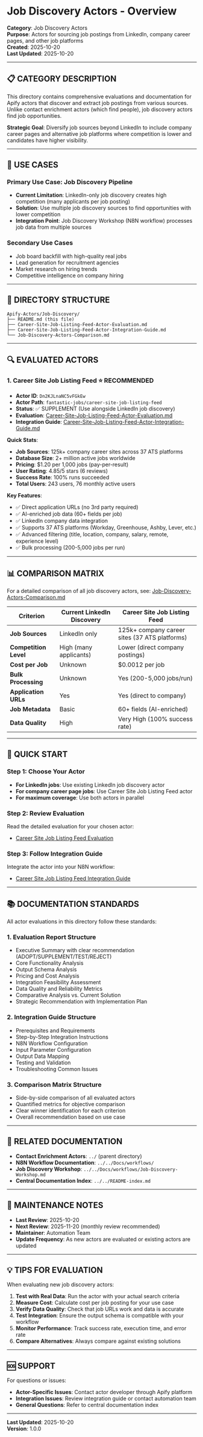 # Job Discovery Actors - Overview

**Category**: Job Discovery Actors  
**Purpose**: Actors for sourcing job postings from LinkedIn, company career pages, and other job platforms  
**Created**: 2025-10-20  
**Last Updated**: 2025-10-20

---

## **📋 CATEGORY DESCRIPTION**

This directory contains comprehensive evaluations and documentation for Apify actors that discover and extract job postings from various sources. Unlike contact enrichment actors (which find people), job discovery actors find job opportunities.

**Strategic Goal**: Diversify job sources beyond LinkedIn to include company career pages and alternative job platforms where competition is lower and candidates have higher visibility.

---

## **🎯 USE CASES**

### **Primary Use Case: Job Discovery Pipeline**
- **Current Limitation**: LinkedIn-only job discovery creates high competition (many applicants per job posting)
- **Solution**: Use multiple job discovery sources to find opportunities with lower competition
- **Integration Point**: Job Discovery Workshop (N8N workflow) processes job data from multiple sources

### **Secondary Use Cases**
- Job board backfill with high-quality real jobs
- Lead generation for recruitment agencies
- Market research on hiring trends
- Competitive intelligence on company hiring

---

## **📁 DIRECTORY STRUCTURE**

```
Apify-Actors/Job-Discovery/
├── README.md (this file)
├── Career-Site-Job-Listing-Feed-Actor-Evaluation.md
├── Career-Site-Job-Listing-Feed-Actor-Integration-Guide.md
└── Job-Discovery-Actors-Comparison.md
```

---

## **🔍 EVALUATED ACTORS**

### **1. Career Site Job Listing Feed** ⭐ RECOMMENDED
- **Actor ID**: `Dn2KJLnaNC5vFGkEw`
- **Actor Path**: `fantastic-jobs/career-site-job-listing-feed`
- **Status**: ✅ SUPPLEMENT (Use alongside LinkedIn job discovery)
- **Evaluation**: [Career-Site-Job-Listing-Feed-Actor-Evaluation.md](./Career-Site-Job-Listing-Feed-Actor-Evaluation.md)
- **Integration Guide**: [Career-Site-Job-Listing-Feed-Actor-Integration-Guide.md](./Career-Site-Job-Listing-Feed-Actor-Integration-Guide.md)

**Quick Stats**:
- **Job Sources**: 125k+ company career sites across 37 ATS platforms
- **Database Size**: 2+ million active jobs worldwide
- **Pricing**: $1.20 per 1,000 jobs (pay-per-result)
- **User Rating**: 4.85/5 stars (6 reviews)
- **Success Rate**: 100% runs succeeded
- **Total Users**: 243 users, 76 monthly active users

**Key Features**:
- ✅ Direct application URLs (no 3rd party required)
- ✅ AI-enriched job data (60+ fields per job)
- ✅ LinkedIn company data integration
- ✅ Supports 37 ATS platforms (Workday, Greenhouse, Ashby, Lever, etc.)
- ✅ Advanced filtering (title, location, company, salary, remote, experience level)
- ✅ Bulk processing (200-5,000 jobs per run)

---

## **📊 COMPARISON MATRIX**

For a detailed comparison of all job discovery actors, see: [Job-Discovery-Actors-Comparison.md](./Job-Discovery-Actors-Comparison.md)

| Criterion | Current LinkedIn Discovery | Career Site Job Listing Feed |
|-----------|---------------------------|------------------------------|
| **Job Sources** | LinkedIn only | 125k+ company career sites (37 ATS platforms) |
| **Competition Level** | High (many applicants) | Lower (direct company postings) |
| **Cost per Job** | Unknown | $0.0012 per job |
| **Bulk Processing** | Unknown | Yes (200-5,000 jobs/run) |
| **Application URLs** | Yes | Yes (direct to company) |
| **Job Metadata** | Basic | 60+ fields (AI-enriched) |
| **Data Quality** | High | Very High (100% success rate) |

---

## **🚀 QUICK START**

### **Step 1: Choose Your Actor**
- **For LinkedIn jobs**: Use existing LinkedIn job discovery actor
- **For company career page jobs**: Use Career Site Job Listing Feed actor
- **For maximum coverage**: Use both actors in parallel

### **Step 2: Review Evaluation**
Read the detailed evaluation for your chosen actor:
- [Career Site Job Listing Feed Evaluation](./Career-Site-Job-Listing-Feed-Actor-Evaluation.md)

### **Step 3: Follow Integration Guide**
Integrate the actor into your N8N workflow:
- [Career Site Job Listing Feed Integration Guide](./Career-Site-Job-Listing-Feed-Actor-Integration-Guide.md)

---

## **📚 DOCUMENTATION STANDARDS**

All actor evaluations in this directory follow these standards:

### **1. Evaluation Report Structure**
- Executive Summary with clear recommendation (ADOPT/SUPPLEMENT/TEST/REJECT)
- Core Functionality Analysis
- Output Schema Analysis
- Pricing and Cost Analysis
- Integration Feasibility Assessment
- Data Quality and Reliability Metrics
- Comparative Analysis vs. Current Solution
- Strategic Recommendation with Implementation Plan

### **2. Integration Guide Structure**
- Prerequisites and Requirements
- Step-by-Step Integration Instructions
- N8N Workflow Configuration
- Input Parameter Configuration
- Output Data Mapping
- Testing and Validation
- Troubleshooting Common Issues

### **3. Comparison Matrix Structure**
- Side-by-side comparison of all evaluated actors
- Quantified metrics for objective comparison
- Clear winner identification for each criterion
- Overall recommendation based on use case

---

## **🔗 RELATED DOCUMENTATION**

- **Contact Enrichment Actors**: `../` (parent directory)
- **N8N Workflow Documentation**: `../../Docs/workflows/`
- **Job Discovery Workshop**: `../../Docs/workflows/Job-Discovery-Workshop.md`
- **Central Documentation Index**: `../../README-index.md`

---

## **📝 MAINTENANCE NOTES**

- **Last Review**: 2025-10-20
- **Next Review**: 2025-11-20 (monthly review recommended)
- **Maintainer**: Automation Team
- **Update Frequency**: As new actors are evaluated or existing actors are updated

---

## **💡 TIPS FOR EVALUATION**

When evaluating new job discovery actors:

1. **Test with Real Data**: Run the actor with your actual search criteria
2. **Measure Cost**: Calculate cost per job posting for your use case
3. **Verify Data Quality**: Check that job URLs work and data is accurate
4. **Test Integration**: Ensure the output schema is compatible with your workflow
5. **Monitor Performance**: Track success rate, execution time, and error rate
6. **Compare Alternatives**: Always compare against existing solutions

---

## **🆘 SUPPORT**

For questions or issues:
- **Actor-Specific Issues**: Contact actor developer through Apify platform
- **Integration Issues**: Review integration guide or contact automation team
- **General Questions**: Refer to central documentation index

---

**Last Updated**: 2025-10-20  
**Version**: 1.0.0

